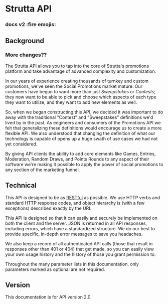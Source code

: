 # Strutta API


### docs v2 :fire emojis:

## Background

### More changes??

The Strutta API allows you to tap into the core of Strutta's promotions platform and take advantage of advanced complexity and customization.

In our years of experience creating thousands of turnkey and custom promotions, we've seen the Social Promotions market mature. Our customers have begun to want more than just _Sweepstakes_ or _Contests_; they now want to be able to pick and choose which aspects of each type they want to utilize, and they want to add new elements as well.

So, when we began constructing this API, we decided it was important to do away with the traditional "Contest" and "Sweepstakes" definitions we'd lived by in the past. As engineers and consumers of the Promotions API we felt that generalizing these definitions would encourage us to create a more flexible API. We also understood that changing the definition of what our technology is capable of opens up a huge swath of use cases we had not yet considered.

By giving API clients the ability to add core elements like Games, Entries, Moderation, Random Draws, and Points Rounds to any aspect of their software we're making it possible to apply the power of social promotions to any section of the marketing funnel.

## Technical

This API is designed to be as [RESTful](http://en.wikipedia.org/wiki/Representational_state_transfer) as possible.
We use HTTP verbs and standard HTTP response codes, and object hierarchy is (with a few exceptions) described exactly by the URI.

This API is designed so that it can easily and securely be implemented on both the client and the server.
JSON is returned in all API responses, including errors, which have a standardized structure.
We do our best to provide specific, in-depth error messages to save you headaches.

We also keep a record of all authenticated API calls (those that result in responses other than 401 or 404) that get made, so you can easily view your own usage history and the history of those you grant permission to.

Throughout the many parameter lists in this documentation, only parameters marked as optional are not required.

## Version

This documentation is for API version 2.0
